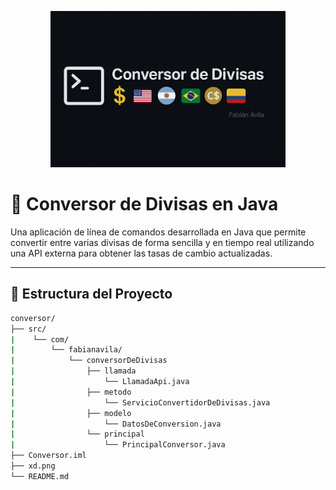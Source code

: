 <p align="center">
  <img src="./xd.png" alt="Banner" style="max-width: 100%; height: 250px;">
</p>

# 💱 Conversor de Divisas en Java

Una aplicación de línea de comandos desarrollada en Java que permite convertir entre varias divisas de forma sencilla y en tiempo real utilizando una API externa para obtener las tasas de cambio actualizadas.

---

## 📂 Estructura del Proyecto
```bash
conversor/
├── src/
|    └── com/
|        └── fabianavila/
|            └── conversorDeDivisas
|                ├── llamada
|                    └── LlamadaApi.java 
|                ├── metodo
|                    └── ServicioConvertidorDeDivisas.java   
|                ├── modelo
|                    └── DatosDeConversion.java 
|                └── principal
|                    └── PrincipalConversor.java
├── Conversor.iml
├── xd.png
└── README.md
```
